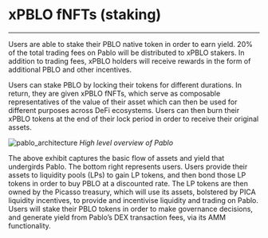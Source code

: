# xPBLO fNFTs (staking)

---

Users are able to stake their PBLO native token in order to earn yield. 20% of the total trading fees on Pablo will be 
distributed to xPBLO stakers. In addition to trading fees, xPBLO holders will receive rewards in the form of additional 
PBLO and other incentives.

Users can stake PBLO by locking their tokens for different durations. In return, they are given xPBLO fNFTs, which serve
as composable representatives of the value of their asset which can then be used for different purposes across DeFi 
ecosystems. Users can then burn their xPBLO tokens at the end of their lock period in order to receive their original 
assets.


![pablo_architecture](/img/products/pablo/pablo-architecture.png)
_High level overview of Pablo_


The above exhibit captures the basic flow of assets and yield that undergirds Pablo. The bottom right represents users. 
Users provide their assets to liquidity pools (LPs) to gain LP tokens, and then bond those LP tokens in order to buy 
PBLO at a discounted rate. The LP tokens are then owned by the Picasso treasury, which will use its assets, bolstered 
by PICA liquidity incentives, to provide and incentivise liquidity and trading on Pablo. Users will stake their PBLO 
tokens in order to make governance decisions, and generate yield from Pablo’s DEX transaction fees, via its AMM 
functionality.
